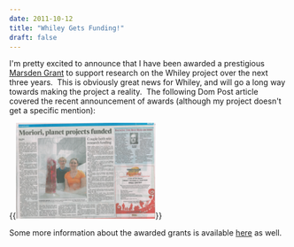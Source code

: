 ```yaml
---
date: 2011-10-12
title: "Whiley Gets Funding!"
draft: false
---
```


I'm pretty excited to announce that I have been awarded a prestigious [Marsden Grant](http://www.royalsociety.org.nz/programmes/funds/marsden/) to support research on the Whiley project over the next three years.  This is obviously great news for Whiley, and will go a long way towards making the project a reality.  The following Dom Post article covered the recent announcement of awards (although my project doesn't get a specific mention):

{{<img class="text-center" width="50%" src="/images/2011/DomPostMarden.png">}}

Some more information about the awarded grants is available [here](http://www.royalsociety.org.nz/programmes/funds/marsden/awards/2011/) as well.